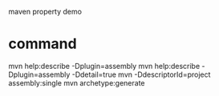 maven property demo

# command
mvn help:describe -Dplugin=assembly
mvn help:describe -Dplugin=assembly -Ddetail=true
mvn -DdescriptorId=project assembly:single
mvn archetype:generate
